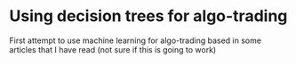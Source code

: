 # Using decision trees for algo-trading 
First attempt to use machine learning for algo-trading based in some articles that I have read (not sure if this is going to work)
